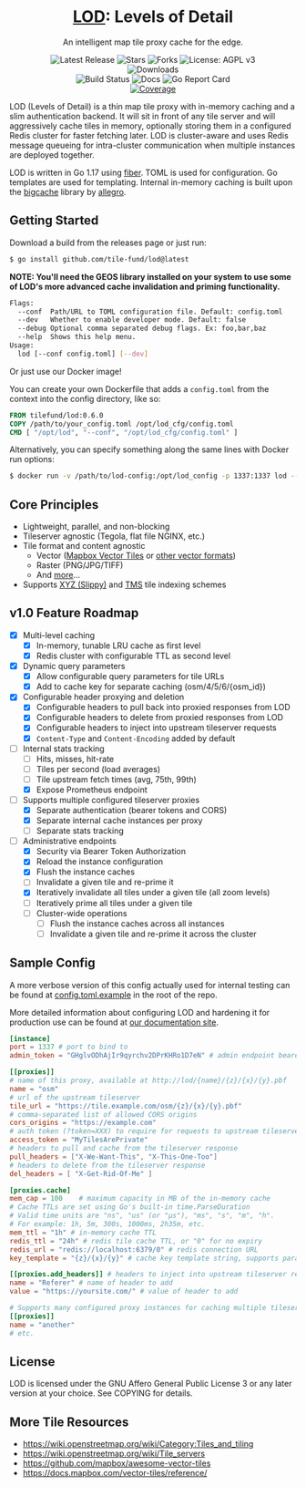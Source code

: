 <!--suppress HtmlDeprecatedAttribute -->

<h1 align="center"><a href="https://lod.tile.fund">LOD</a>: Levels of Detail</h1>
<p align="center">An intelligent map tile proxy cache for the edge.</p>

<p align="center">
  <a href="https://github.com/tile-fund/lod/releases/latest" style="text-decoration: none">
    <img src="https://img.shields.io/github/v/release/tile-fund/lod?style=flat-square" alt="Latest Release">
  </a>
  <a href="https://github.com/tile-fund/lod/stargazers" style="text-decoration: none">
    <img src="https://img.shields.io/github/stars/tile-fund/lod.svg?style=flat-square" alt="Stars">
  </a>
  <a href="https://github.com/tile-fund/lod/fork" style="text-decoration: none">
    <img src="https://img.shields.io/github/forks/tile-fund/lod.svg?style=flat-square" alt="Forks">
  </a>
  <a href="https://opensource.org/licenses/AGPL-3.0" style="text-decoration: none">
    <img src="https://img.shields.io/badge/license-AGPL%20v3-blue.svg?style=flat-square" alt="License: AGPL v3">
  </a>
  <br/>
  <a href="https://github.com/tile-fund/lod/releases" style="text-decoration: none">
    <img src="https://img.shields.io/badge/platforms-linux%20%7C%20macos%20%7C%20windows-informational?style=for-the-badge" alt="Downloads">
  </a>
  <br/>
  <a href="https://github.com/tile-fund/lod/actions/workflows/build.yml" style="text-decoration: none">
    <img src="https://img.shields.io/github/workflow/status/tile-fund/lod/build?style=flat-square" alt="Build Status">
  </a>
  <a href="https://lod.tile.fund" style="text-decoration: none">
    <img src="https://img.shields.io/badge/docs-here-success?style=flat-square" alt="Docs">
  </a>
  <a href="https://goreportcard.com/report/github.com/tile-fund/lod" style="text-decoration: none">
    <img src="https://img.shields.io/badge/go%20report-A+-success.svg?style=flat-square" alt="Go Report Card">
  </a>
  <br/>
  <a href="https://codecov.io/gh/tile-fund/lod">
    <img src="https://img.shields.io/codecov/c/gh/tile-fund/lod?color=magenta&logo=codecov&style=flat-square" alt="Coverage"/>
  </a>
</p>

LOD (Levels of Detail) is a thin map tile proxy with in-memory caching and a 
slim authentication backend. It will sit in front of any tile server and will 
aggressively cache tiles in memory, optionally storing them in a configured
Redis cluster for faster fetching later. LOD is cluster-aware and uses Redis
message queueing for intra-cluster communication when multiple instances are
deployed together.

LOD is written in Go 1.17 using [fiber](https://github.com/gofiber/fiber). TOML
is used for configuration. Go templates are used for templating. Internal 
in-memory caching is built upon the [bigcache](https://github.com/allegro/bigcache)
library by [allegro](https://github.com/allegro).

## Getting Started
Download a build from the releases page or just run:
```bash
$ go install github.com/tile-fund/lod@latest
```

**NOTE: You'll need the GEOS library installed on your system to use some of
LOD's more advanced cache invalidation and priming functionality.**

```bash
Flags:
  --conf  Path/URL to TOML configuration file. Default: config.toml
  --dev   Whether to enable developer mode. Default: false
  --debug Optional comma separated debug flags. Ex: foo,bar,baz
  --help  Shows this help menu.
Usage:
  lod [--conf config.toml] [--dev]
```

Or just use our Docker image!

You can create your own Dockerfile that adds a `config.toml` from the context
into the config directory, like so:
```Dockerfile
FROM tilefund/lod:0.6.0
COPY /path/to/your_config.toml /opt/lod_cfg/config.toml
CMD [ "/opt/lod", "--conf", "/opt/lod_cfg/config.toml" ]
```

Alternatively, you can specify something along the same lines with Docker run options:
```bash
$ docker run -v /path/to/lod-config:/opt/lod_config -p 1337:1337 lod --conf /opt/lod_config/config.toml
```

## Core Principles

- Lightweight, parallel, and non-blocking
- Tileserver agnostic (Tegola, flat file NGINX, etc.)
- Tile format and content agnostic
  - Vector ([Mapbox Vector Tiles](https://github.com/mapbox/vector-tile-spec) 
    or [other vector formats](https://wiki.openstreetmap.org/wiki/Vector_tiles))
  - Raster (PNG/JPG/TIFF)
  - And [more](https://wiki.openstreetmap.org/wiki/Tiles)...
- Supports [XYZ (Slippy)](https://wiki.openstreetmap.org/wiki/Slippy_map_tilenames)
  and [TMS](https://wiki.openstreetmap.org/wiki/TMS) tile indexing schemes

## v1.0 Feature Roadmap

- [X] Multi-level caching
  - [X] In-memory, tunable LRU cache as first level
  - [X] Redis cluster with configurable TTL as second level
- [X] Dynamic query parameters
  - [X] Allow configurable query parameters for tile URLs
  - [X] Add to cache key for separate caching (osm/4/5/6/{osm_id})
- [X] Configurable header proxying and deletion
  - [X] Configurable headers to pull back into proxied responses from LOD
  - [X] Configurable headers to delete from proxied responses from LOD
  - [X] Configurable headers to inject into upstream tileserver requests
  - [X] `Content-Type` and `Content-Encoding` added by default
- [ ] Internal stats tracking
  - [ ] Hits, misses, hit-rate
  - [ ] Tiles per second (load averages)
  - [ ] Tile upstream fetch times (avg, 75th, 99th)
  - [X] Expose Prometheus endpoint
- [ ] Supports multiple configured tileserver proxies
  - [X] Separate authentication (bearer tokens and CORS)
  - [X] Separate internal cache instances per proxy
  - [ ] Separate stats tracking
- [ ] Administrative endpoints
  - [X] Security via Bearer Token Authorization
  - [X] Reload the instance configuration
  - [X] Flush the instance caches
  - [ ] Invalidate a given tile and re-prime it
  - [X] Iteratively invalidate all tiles under a given tile (all zoom levels)
  - [ ] Iteratively prime all tiles under a given tile
  - [ ] Cluster-wide operations
    - [ ] Flush the instance caches across all instances
    - [ ] Invalidate a given tile and re-prime it across the cluster

## Sample Config
A more verbose version of this config actually used for internal testing can be
found at [config.toml.example](config.toml.example) in the root of the repo.

More detailed information about configuring LOD and hardening it for production
use can be found at [our documentation site](https://lod.tile.fund/configuration/reference-guide).

```toml
[instance]
port = 1337 # port to bind to
admin_token = "GHglvODhAjIr9qyrchv2DPrKHRo1D7eN" # admin endpoint bearer token

[[proxies]]
# name of this proxy, available at http://lod/{name}/{z}/{x}/{y}.pbf
name = "osm"
# url of the upstream tileserver
tile_url = "https://tile.example.com/osm/{z}/{x}/{y}.pbf" 
# comma-separated list of allowed CORS origins
cors_origins = "https://example.com"
# auth token (?token=XXX) to require for requests to upstream tileserver
access_token = "MyTilesArePrivate"
# headers to pull and cache from the tileserver response
pull_headers = ["X-We-Want-This", "X-This-One-Too"]
# headers to delete from the tileserver response
del_headers = [ "X-Get-Rid-Of-Me" ]

[proxies.cache]
mem_cap = 100    # maximum capacity in MB of the in-memory cache
# Cache TTLs are set using Go's built-in time.ParseDuration
# Valid time units are "ns", "us" (or "µs"), "ms", "s", "m", "h".
# For example: 1h, 5m, 300s, 1000ms, 2h35m, etc.
mem_ttl = "1h" # in-memory cache TTL
redis_ttl = "24h" # redis tile cache TTL, or "0" for no expiry
redis_url = "redis://localhost:6379/0" # redis connection URL
key_template = "{z}/{x}/{y}" # cache key template string, supports parameter names

[[proxies.add_headers]] # headers to inject into upstream tileserver requests
name = "Referer" # name of header to add
value = "https://yoursite.com/" # value of header to add

# Supports many configured proxy instances for caching multiple tileservers
[[proxies]]
name = "another"
# etc.
```

## License

LOD is licensed under the GNU Affero General Public License 3 or any later
version at your choice. See COPYING for details.

## More Tile Resources
- https://wiki.openstreetmap.org/wiki/Category:Tiles_and_tiling
- https://wiki.openstreetmap.org/wiki/Tile_servers
- https://github.com/mapbox/awesome-vector-tiles
- https://docs.mapbox.com/vector-tiles/reference/
